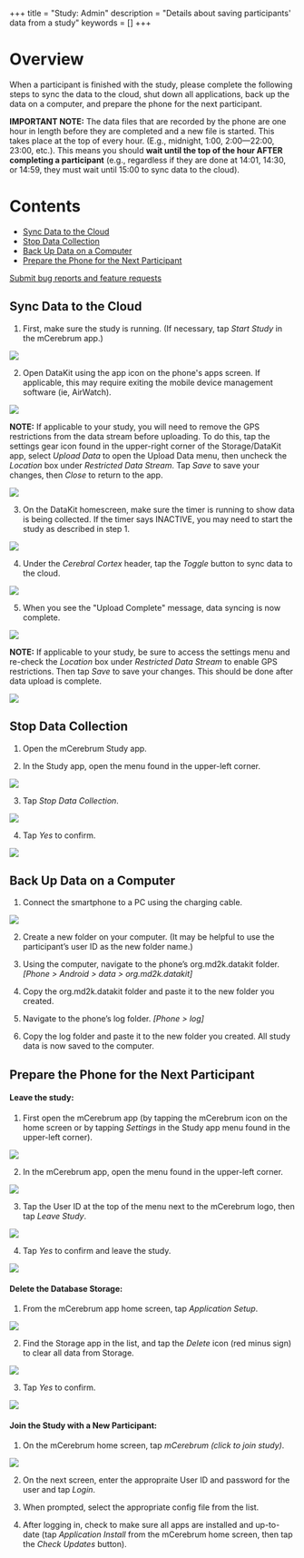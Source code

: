 +++
title = "Study: Admin"
description = "Details about saving participants' data from a study"
keywords = []
+++


# Overview

When a participant is finished with the study, please complete the following steps to sync the data to the cloud, shut down all applications, back up the data on a computer, and prepare the phone for the next participant.

**IMPORTANT NOTE:** The data files that are recorded by the phone are one hour in length before they are completed and a new file is started. This takes place at the top of every hour. (E.g., midnight, 1:00, 2:00—22:00, 23:00, etc.). This means you should **wait until the top of the hour AFTER completing a participant** (e.g., regardless if they are done at 14:01, 14:30, or 14:59, they must wait until 15:00 to sync data to the cloud).

# Contents

- [Sync Data to the Cloud](#syncing)
- [Stop Data Collection](#stopping)
- [Back Up Data on a Computer](#backing)
- [Prepare the Phone for the Next Participant](#preparing)


[Submit bug reports and feature requests](http://software.md2k.org/under-the-hood/feedback/)


## <a name="syncing"></a>Sync Data to the Cloud

1) First, make sure the study is running. (If necessary, tap *Start Study* in the mCerebrum app.)

<img src="/img/howto/mPerf/startStudyButton.png">

2) Open DataKit using the app icon on the phone's apps screen. If applicable, this may require exiting the mobile device management software (ie, AirWatch).

<img src="/img/howto/mPerf/DatakitAppIcon.png">

**NOTE:** If applicable to your study, you will need to remove the GPS restrictions from the data stream before uploading. To do this, tap the settings gear icon found in the upper-right corner of the Storage/DataKit app, select *Upload Data* to open the Upload Data menu, then uncheck the *Location* box under *Restricted Data Stream*. Tap *Save* to save your changes, then *Close* to return to the app.

<img src="/img/howto/mPerf/restrictedDataUncheck.png">

3) On the DataKit homescreen, make sure the timer is running to show data is being collected. If the timer says INACTIVE, you may need to start the study as described in step 1.

<img src="/img/howto/mPerf/DatakitRunning.png">

4) Under the *Cerebral Cortex* header, tap the *Toggle* button to sync data to the cloud.

<img src="/img/howto/mPerf/DatakitToggle.png">

5) When you see the "Upload Complete" message, data syncing is now complete.

<img src="/img/howto/mPerf/DatakitUploadComplete.png">

**NOTE:** If applicable to your study, be sure to access the settings menu and re-check the *Location* box under *Restricted Data Stream* to enable GPS restrictions. Then tap *Save* to save your changes. This should be done after data upload is complete.

<img src="/img/howto/mPerf/restrictedDataChecked.png">


## <a name="stopping"></a>Stop Data Collection

1) Open the mCerebrum Study app.

2) In the Study app, open the menu found in the upper-left corner.

<img src="/img/howto/mPerf/menuIcon.png">

3) Tap *Stop Data Collection*.

<img src="/img/howto/mPerf/stopDataCollection.png">

4) Tap *Yes* to confirm.

<img src="/img/howto/mPerf/stopDataConfirm.png">


## <a name="backing"></a>Back Up Data on a Computer

1) Connect the smartphone to a PC using the charging cable.

<img src="/img/howto/mPerf/phone2computer.png">

2) Create a new folder on your computer. (It may be helpful to use the participant’s user ID as the new folder name.)

3) Using the computer, navigate to the phone’s org.md2k.datakit folder. *[Phone > Android > data > org.md2k.datakit]*

4) Copy the org.md2k.datakit folder and paste it to the new folder you created.

5) Navigate to the phone’s log folder. *[Phone > log]*

6) Copy the log folder and paste it to the new folder you created. All study data is now saved to the computer.


## <a name="preparing"></a>Prepare the Phone for the Next Participant

#### Leave the study:

1) First open the mCerebrum app (by tapping the mCerebrum icon on the home screen or by tapping *Settings* in the Study app menu found in the upper-left corner).

<img src="/img/howto/mPerf/mCerebrumAppHome.png">

2) In the mCerebrum app, open the menu found in the upper-left corner.

<img src="/img/howto/mPerf/menuIcon.png">

3) Tap the User ID at the top of the menu next to the mCerebrum logo, then tap *Leave Study*.

<img src="/img/howto/mPerf/leaveStudyButton.png">

4) Tap *Yes* to confirm and leave the study.

<img src="/img/howto/mPerf/leaveStudyConfirm.png">


#### Delete the Database Storage:

1) From the mCerebrum app home screen, tap *Application Setup*.

<img src="/img/howto/mPerf/applicationSetup.png">

2) Find the Storage app in the list, and tap the *Delete* icon (red minus sign) to clear all data from Storage.

<img src="/img/howto/mPerf/storageMinus.png">

3) Tap *Yes* to confirm.

<img src="/img/howto/mPerf/deleteDatabaseFiles.png">


#### Join the Study with a New Participant:

1) On the mCerebrum home screen, tap *mCerebrum (click to join study)*.

<img src="/img/howto/mPerf/click2join.png">

2) On the next screen, enter the appropraite User ID and password for the user and tap *Login*.

3) When prompted, select the appropriate config file from the list.

4) After logging in, check to make sure all apps are installed and up-to-date (tap *Application Install* from the mCerebrum home screen, then tap the *Check Updates* button).
